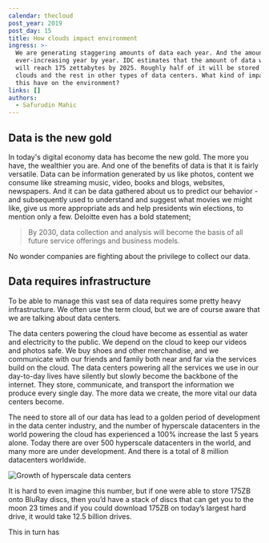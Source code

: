 ```yaml
---
calendar: thecloud
post_year: 2019
post_day: 15
title: How clouds impact environment
ingress: >-
  We are generating staggering amounts of data each year. And the amount is
  ever-increasing year by year. IDC estimates that the amount of data worldwide
  will reach 175 zettabytes by 2025. Roughly half of it will be stored in public
  clouds and the rest in other types of data centers. What kind of impact does
  this have on the environment?
links: []
authors:
  - Safurudin Mahic
---
```

## Data is the new gold

In today's digital economy data has become the new gold. The more you have, the wealthier you are. And one of the benefits of data is that it is fairly versatile. Data can be information generated by us like photos, content we consume like streaming music, video, books and blogs, websites, newspapers. And it can be data gathered about us to predict our behavior - and subsequently used to understand and suggest what movies we might like, give us more appropriate ads and help presidents win elections, to mention only a few. Deloitte even has a bold statement;

>  By 2030, data collection and analysis will become the basis of all future service offerings and business models.

No wonder companies are fighting about the privilege to collect our data. 

## Data requires infrastructure

To be able to manage this vast sea of data requires some pretty heavy infrastructure. We often use the term cloud, but we are of course aware that we are talking about data centers.

The data centers powering the cloud have become as essential as water and electricity to the public. We depend on the cloud to keep our videos and photos safe. We buy shoes and other merchandise, and we communicate with our friends and family both near and far via the services build on the cloud. The data centers powering all the services we use in our day-to-day lives have silently but slowly become the backbone of the internet. They store, communicate, and transport the information we produce every single day. The more data we create, the more vital our data centers become.

The need to store all of our data has lead to a golden period of development in the data center industry, and the number of hyperscale datacenters in the world powering the cloud has experienced a 100% increase the last 5 years alone. Today there are over 500 hyperscale datacenters in the world, and many more are under development. And there is a total of 8 million datacenters worldwide.

![](/assets/tc-15-growth.png "Growth of hyperscale data centers")



It is hard to even imagine this number, but if one were able to store 175ZB onto BluRay discs, then you’d have a stack of discs that can get you to the moon 23 times and if you could download 175ZB on today’s largest hard drive, it would take 12.5 billion drives. 

This in turn has
